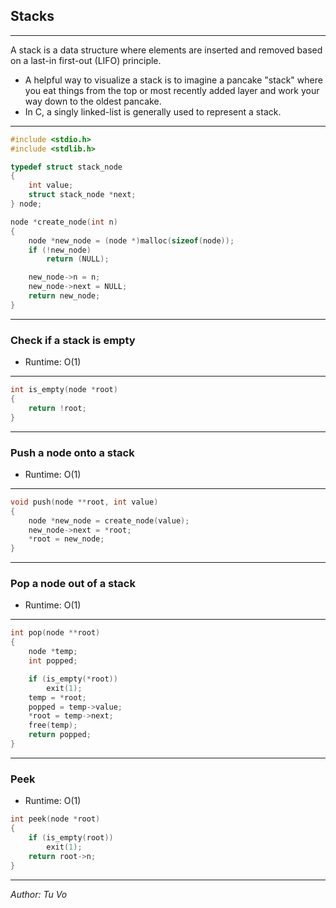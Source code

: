 
## Stacks

---

A stack is a data structure where elements are inserted and removed based on a last-in first-out (LIFO) principle.

- A helpful way to visualize a stack is to imagine a pancake "stack" where you eat things from the top or most recently added layer and work your way down to the oldest pancake.
- In C, a singly linked-list is generally used to represent a stack.

---

```c
#include <stdio.h>
#include <stdlib.h>

typedef struct stack_node
{
    int value;
    struct stack_node *next;
} node;

node *create_node(int n)
{
    node *new_node = (node *)malloc(sizeof(node));
    if (!new_node)
        return (NULL);

    new_node->n = n;
    new_node->next = NULL;
    return new_node;
}

```

---

### Check if a stack is empty

- Runtime: O(1)

---

```c
int is_empty(node *root)
{
    return !root;
}

```

---

### Push a node onto a stack

- Runtime: O(1)

---

```c
void push(node **root, int value)
{
    node *new_node = create_node(value);
    new_node->next = *root;
    *root = new_node;
}

```

---

### Pop a node out of a stack

- Runtime: O(1)

---

```c
int pop(node **root)
{
    node *temp;
    int popped;

    if (is_empty(*root))
        exit(1);
    temp = *root;
    popped = temp->value;
    *root = temp->next;
    free(temp);
    return popped;
}
```

---

### Peek

- Runtime: O(1)

```c
int peek(node *root)
{
    if (is_empty(root))
        exit(1);
    return root->n;
}

```

---

_Author: Tu Vo_
